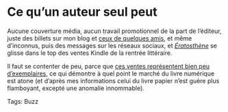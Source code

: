 # Ce qu’un auteur seul peut

Aucune couverture média, aucun travail promotionnel de la part de l’éditeur, juste des billets sur mon blog et [ceux de quelques amis](http://blog.tcrouzet.com/eratosthene/ertosthene-revue-de-presse/), et même d’inconnus, puis des messages sur les réseaux sociaux, et [*Ératosthène*](http://blog.tcrouzet.com/eratosthene/) se glisse dans le top des ventes Kindle de la rentrée littéraire.<span id="more-37161"></span>

Il faut se contenter de peu, parce que [ces ventes représentent bien peu d’exemplaires](http://blog.tcrouzet.com/eratosthene/eratosthene-statistiques/), ce qui démontre à quel point le marché du livre numérique est atone (et d’après mes informations celui du livre papier n’est guère plus flamboyant, excepté une anomalie innommable).

Tags: Buzz